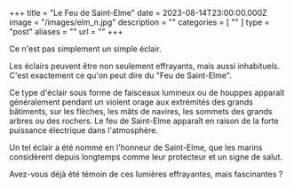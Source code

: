 +++
title = "Le Feu de Saint-Elme"
date = 2023-08-14T23:00:00.000Z
image = "/images/elm_n.jpg"
description = ""
categories = [ "" ]
type = "post"
aliases = ""
url = ""
+++

Ce n'est pas simplement un simple éclair.


Les éclairs peuvent être non seulement effrayants, mais aussi inhabituels. C'est exactement ce qu'on peut dire du "Feu de Saint-Elme".


Ce type d'éclair sous forme de faisceaux lumineux ou de houppes apparaît généralement pendant un violent orage aux extrémités des grands bâtiments, sur les flèches, les mâts de navires, les sommets des grands arbres ou des rochers. Le feu de Saint-Elme apparaît en raison de la forte puissance électrique dans l'atmosphère.


Un tel éclair a été nommé en l'honneur de Saint-Elme, que les marins considèrent depuis longtemps comme leur protecteur et un signe de salut.


Avez-vous déjà été témoin de ces lumières effrayantes, mais fascinantes ?
